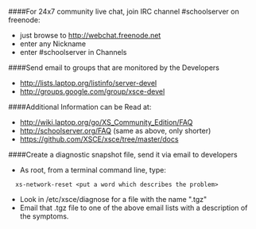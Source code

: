 ####For 24x7 community live chat, join IRC channel #schoolserver on freenode:

  * just browse to http://webchat.freenode.net
  * enter any Nickname
  * enter #schoolserver in Channels

####Send email to groups that are monitored by the Developers

  * http://lists.laptop.org/listinfo/server-devel
  * http://groups.google.com/group/xsce-devel

####Additional Information can be Read at:

  * http://wiki.laptop.org/go/XS_Community_Edition/FAQ
  * http://schoolserver.org/FAQ (same as above, only shorter)
  * https://github.com/XSCE/xsce/tree/master/docs

####Create a diagnostic snapshot file, send it via email to developers
  * As root, from a terminal command line, type:

 ```
   xs-network-reset <put a word which describes the problem>
 ```
   * Look in /etc/xsce/diagnose for a file with the name "<word from above>.tgz"
   * Email that .tgz file to one of the above email lists with a description of the symptoms.
 
